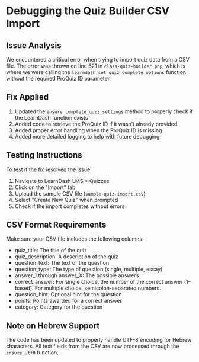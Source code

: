 # Debugging the Quiz Builder CSV Import

## Issue Analysis

We encountered a critical error when trying to import quiz data from a CSV file. The error was thrown on line 621 in `class-quiz-builder.php`, which is where we were calling the `learndash_set_quiz_complete_options` function without the required ProQuiz ID parameter.

## Fix Applied

1. Updated the `ensure_complete_quiz_settings` method to properly check if the LearnDash function exists
2. Added code to retrieve the ProQuiz ID if it wasn't already provided
3. Added proper error handling when the ProQuiz ID is missing
4. Added more detailed logging to help with future debugging

## Testing Instructions

To test if the fix resolved the issue:

1. Navigate to LearnDash LMS > Quizzes
2. Click on the "Import" tab
3. Upload the sample CSV file (`sample-quiz-import.csv`)
4. Select "Create New Quiz" when prompted
5. Check if the import completes without errors

## CSV Format Requirements

Make sure your CSV file includes the following columns:
- quiz_title: The title of the quiz
- quiz_description: A description of the quiz
- question_text: The text of the question
- question_type: The type of question (single, multiple, essay)
- answer_1 through answer_X: The possible answers
- correct_answer: For single choice, the number of the correct answer (1-based). For multiple choice, semicolon-separated numbers.
- question_hint: Optional hint for the question
- points: Points awarded for a correct answer
- category: Category for the question

## Note on Hebrew Support

The code has been updated to properly handle UTF-8 encoding for Hebrew characters. All text fields from the CSV are now processed through the `ensure_utf8` function.
